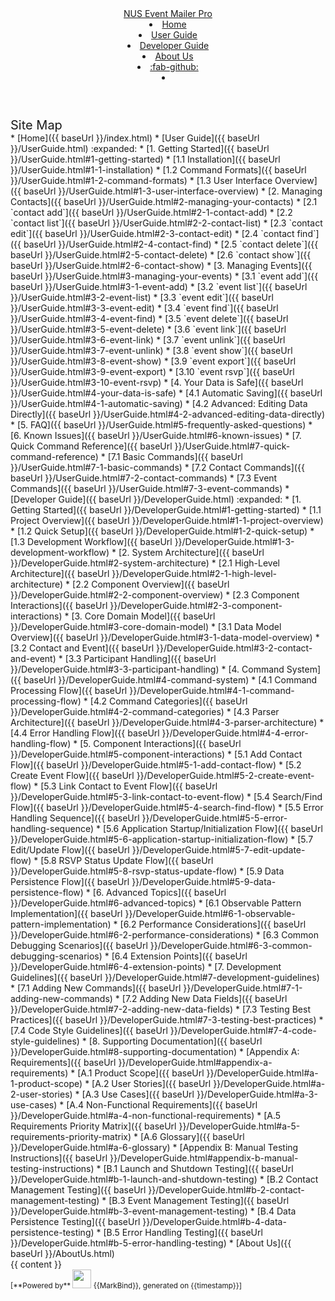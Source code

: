 <head-bottom>
  <link rel="stylesheet" href="{{baseUrl}}/stylesheets/main.css">
</head-bottom>

<header sticky>
  <navbar type="dark">
    <a slot="brand" href="{{baseUrl}}/index.html" title="Home" class="navbar-brand">NUS Event Mailer Pro</a>
    <li><a href="{{baseUrl}}/index.html" class="nav-link">Home</a></li>
    <li><a href="{{baseUrl}}/UserGuide.html" class="nav-link">User Guide</a></li>
    <li><a href="{{baseUrl}}/DeveloperGuide.html" class="nav-link">Developer Guide</a></li>
    <li><a href="{{baseUrl}}/AboutUs.html" class="nav-link">About Us</a></li>
    <li><a href="https://github.com/AY2526S1-CS2103T-F15b-2/tp" target="_blank" class="nav-link"><md>:fab-github:</md></a>
    </li>
    <li slot="right">
      <form class="navbar-form">
        <searchbar :data="searchData" placeholder="Search" :on-hit="searchCallback" menu-align-right></searchbar>
      </form>
    </li>
  </navbar>
</header>

<div id="flex-body">
  <nav id="site-nav">
    <div class="site-nav-top">
      <div class="fw-bold mb-2" style="font-size: 1.25rem;">Site Map</div>
    </div>
    <div class="nav-component slim-scroll">
      <site-nav>
* [Home]({{ baseUrl }}/index.html)
* [User Guide]({{ baseUrl }}/UserGuide.html) :expanded:
  * [1. Getting Started]({{ baseUrl }}/UserGuide.html#1-getting-started)
    * [1.1 Installation]({{ baseUrl }}/UserGuide.html#1-1-installation)
    * [1.2 Command Formats]({{ baseUrl }}/UserGuide.html#1-2-command-formats)
    * [1.3 User Interface Overview]({{ baseUrl }}/UserGuide.html#1-3-user-interface-overview)
  * [2. Managing Contacts]({{ baseUrl }}/UserGuide.html#2-managing-your-contacts)
    * [2.1 `contact add`]({{ baseUrl }}/UserGuide.html#2-1-contact-add)
    * [2.2 `contact list`]({{ baseUrl }}/UserGuide.html#2-2-contact-list)
    * [2.3 `contact edit`]({{ baseUrl }}/UserGuide.html#2-3-contact-edit)
    * [2.4 `contact find`]({{ baseUrl }}/UserGuide.html#2-4-contact-find)
    * [2.5 `contact delete`]({{ baseUrl }}/UserGuide.html#2-5-contact-delete)
    * [2.6 `contact show`]({{ baseUrl }}/UserGuide.html#2-6-contact-show)
  * [3. Managing Events]({{ baseUrl }}/UserGuide.html#3-managing-your-events)
    * [3.1 `event add`]({{ baseUrl }}/UserGuide.html#3-1-event-add)
    * [3.2 `event list`]({{ baseUrl }}/UserGuide.html#3-2-event-list)
    * [3.3 `event edit`]({{ baseUrl }}/UserGuide.html#3-3-event-edit)
    * [3.4 `event find`]({{ baseUrl }}/UserGuide.html#3-4-event-find)
    * [3.5 `event delete`]({{ baseUrl }}/UserGuide.html#3-5-event-delete)
    * [3.6 `event link`]({{ baseUrl }}/UserGuide.html#3-6-event-link)
    * [3.7 `event unlink`]({{ baseUrl }}/UserGuide.html#3-7-event-unlink)
    * [3.8 `event show`]({{ baseUrl }}/UserGuide.html#3-8-event-show)
    * [3.9 `event export`]({{ baseUrl }}/UserGuide.html#3-9-event-export)
    * [3.10 `event rsvp`]({{ baseUrl }}/UserGuide.html#3-10-event-rsvp)
  * [4. Your Data is Safe]({{ baseUrl }}/UserGuide.html#4-your-data-is-safe)
    * [4.1 Automatic Saving]({{ baseUrl }}/UserGuide.html#4-1-automatic-saving)
    * [4.2 Advanced: Editing Data Directly]({{ baseUrl }}/UserGuide.html#4-2-advanced-editing-data-directly)
  * [5. FAQ]({{ baseUrl }}/UserGuide.html#5-frequently-asked-questions)
  * [6. Known Issues]({{ baseUrl }}/UserGuide.html#6-known-issues)
  * [7. Quick Command Reference]({{ baseUrl }}/UserGuide.html#7-quick-command-reference)
    * [7.1 Basic Commands]({{ baseUrl }}/UserGuide.html#7-1-basic-commands)
    * [7.2 Contact Commands]({{ baseUrl }}/UserGuide.html#7-2-contact-commands)
    * [7.3 Event Commands]({{ baseUrl }}/UserGuide.html#7-3-event-commands)
* [Developer Guide]({{ baseUrl }}/DeveloperGuide.html) :expanded:
  * [1. Getting Started]({{ baseUrl }}/DeveloperGuide.html#1-getting-started)
    * [1.1 Project Overview]({{ baseUrl }}/DeveloperGuide.html#1-1-project-overview)
    * [1.2 Quick Setup]({{ baseUrl }}/DeveloperGuide.html#1-2-quick-setup)
    * [1.3 Development Workflow]({{ baseUrl }}/DeveloperGuide.html#1-3-development-workflow)
  * [2. System Architecture]({{ baseUrl }}/DeveloperGuide.html#2-system-architecture)
    * [2.1 High-Level Architecture]({{ baseUrl }}/DeveloperGuide.html#2-1-high-level-architecture)
    * [2.2 Component Overview]({{ baseUrl }}/DeveloperGuide.html#2-2-component-overview)
    * [2.3 Component Interactions]({{ baseUrl }}/DeveloperGuide.html#2-3-component-interactions)
  * [3. Core Domain Model]({{ baseUrl }}/DeveloperGuide.html#3-core-domain-model)
    * [3.1 Data Model Overview]({{ baseUrl }}/DeveloperGuide.html#3-1-data-model-overview)
    * [3.2 Contact and Event]({{ baseUrl }}/DeveloperGuide.html#3-2-contact-and-event)
    * [3.3 Participant Handling]({{ baseUrl }}/DeveloperGuide.html#3-3-participant-handling)
  * [4. Command System]({{ baseUrl }}/DeveloperGuide.html#4-command-system)
    * [4.1 Command Processing Flow]({{ baseUrl }}/DeveloperGuide.html#4-1-command-processing-flow)
    * [4.2 Command Categories]({{ baseUrl }}/DeveloperGuide.html#4-2-command-categories)
    * [4.3 Parser Architecture]({{ baseUrl }}/DeveloperGuide.html#4-3-parser-architecture)
    * [4.4 Error Handling Flow]({{ baseUrl }}/DeveloperGuide.html#4-4-error-handling-flow)
  * [5. Component Interactions]({{ baseUrl }}/DeveloperGuide.html#5-component-interactions)
    * [5.1 Add Contact Flow]({{ baseUrl }}/DeveloperGuide.html#5-1-add-contact-flow)
    * [5.2 Create Event Flow]({{ baseUrl }}/DeveloperGuide.html#5-2-create-event-flow)
    * [5.3 Link Contact to Event Flow]({{ baseUrl }}/DeveloperGuide.html#5-3-link-contact-to-event-flow)
    * [5.4 Search/Find Flow]({{ baseUrl }}/DeveloperGuide.html#5-4-search-find-flow)
    * [5.5 Error Handling Sequence]({{ baseUrl }}/DeveloperGuide.html#5-5-error-handling-sequence)
    * [5.6 Application Startup/Initialization Flow]({{ baseUrl }}/DeveloperGuide.html#5-6-application-startup-initialization-flow)
    * [5.7 Edit/Update Flow]({{ baseUrl }}/DeveloperGuide.html#5-7-edit-update-flow)
    * [5.8 RSVP Status Update Flow]({{ baseUrl }}/DeveloperGuide.html#5-8-rsvp-status-update-flow)
    * [5.9 Data Persistence Flow]({{ baseUrl }}/DeveloperGuide.html#5-9-data-persistence-flow)
  * [6. Advanced Topics]({{ baseUrl }}/DeveloperGuide.html#6-advanced-topics)
    * [6.1 Observable Pattern Implementation]({{ baseUrl }}/DeveloperGuide.html#6-1-observable-pattern-implementation)
    * [6.2 Performance Considerations]({{ baseUrl }}/DeveloperGuide.html#6-2-performance-considerations)
    * [6.3 Common Debugging Scenarios]({{ baseUrl }}/DeveloperGuide.html#6-3-common-debugging-scenarios)
    * [6.4 Extension Points]({{ baseUrl }}/DeveloperGuide.html#6-4-extension-points)
  * [7. Development Guidelines]({{ baseUrl }}/DeveloperGuide.html#7-development-guidelines)
    * [7.1 Adding New Commands]({{ baseUrl }}/DeveloperGuide.html#7-1-adding-new-commands)
    * [7.2 Adding New Data Fields]({{ baseUrl }}/DeveloperGuide.html#7-2-adding-new-data-fields)
    * [7.3 Testing Best Practices]({{ baseUrl }}/DeveloperGuide.html#7-3-testing-best-practices)
    * [7.4 Code Style Guidelines]({{ baseUrl }}/DeveloperGuide.html#7-4-code-style-guidelines)
  * [8. Supporting Documentation]({{ baseUrl }}/DeveloperGuide.html#8-supporting-documentation)
  * [Appendix A: Requirements]({{ baseUrl }}/DeveloperGuide.html#appendix-a-requirements)
    * [A.1 Product Scope]({{ baseUrl }}/DeveloperGuide.html#a-1-product-scope)
    * [A.2 User Stories]({{ baseUrl }}/DeveloperGuide.html#a-2-user-stories)
    * [A.3 Use Cases]({{ baseUrl }}/DeveloperGuide.html#a-3-use-cases)
    * [A.4 Non-Functional Requirements]({{ baseUrl }}/DeveloperGuide.html#a-4-non-functional-requirements)
    * [A.5 Requirements Priority Matrix]({{ baseUrl }}/DeveloperGuide.html#a-5-requirements-priority-matrix)
    * [A.6 Glossary]({{ baseUrl }}/DeveloperGuide.html#a-6-glossary)
  * [Appendix B: Manual Testing Instructions]({{ baseUrl }}/DeveloperGuide.html#appendix-b-manual-testing-instructions)
    * [B.1 Launch and Shutdown Testing]({{ baseUrl }}/DeveloperGuide.html#b-1-launch-and-shutdown-testing)
    * [B.2 Contact Management Testing]({{ baseUrl }}/DeveloperGuide.html#b-2-contact-management-testing)
    * [B.3 Event Management Testing]({{ baseUrl }}/DeveloperGuide.html#b-3-event-management-testing)
    * [B.4 Data Persistence Testing]({{ baseUrl }}/DeveloperGuide.html#b-4-data-persistence-testing)
    * [B.5 Error Handling Testing]({{ baseUrl }}/DeveloperGuide.html#b-5-error-handling-testing)
* [About Us]({{ baseUrl }}/AboutUs.html)
      </site-nav>
    </div>
  </nav>
  <div id="content-wrapper">
    {{ content }}
  </div>
  <nav id="page-nav">
    <div class="nav-component slim-scroll">
      <page-nav />
    </div>
  </nav>
  <scroll-top-button></scroll-top-button>
</div>

<footer>
  <!-- Support MarkBind by including a link to us on your landing page! -->
  <div class="text-center">
    <small>[<md>**Powered by**</md> <img src="https://markbind.org/favicon.ico" width="30"> {{MarkBind}}, generated on {{timestamp}}]</small>
  </div>
</footer>
